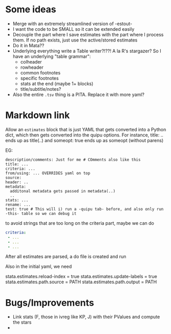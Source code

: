 

# Some ideas

- Merge with an extremely streamlined version of -estout-
- I want the code to be SMALL so it can be extended easily
- Decouple the part where I save estimates with the part where I process them. If no path exists, just use the active/stored estimates
- Do it in Mata??
- Underlying everything write a Table writer?!??! A la R's stargazer? So I have an underlying "table grammar":
  * colheader
  * rowheader
  * common footnotes
  * specific footnotes
  * stats at the end (maybe 1+ blocks)
  * title/subtitle/notes?
- Also the entire `.tsv` thing is a PITA. Replace it with more yaml?

# Markdown link

Allow an `estimates` block that is just YAML that gets converted into a Python dict, which then gets converted into the quipu options.
For instance, title: .. ends up as title(..) and someopt: true ends up as someopt (without parens)

EG:

```stata.estimates
description/comments: Just for me # COmments also like this
title: ...
criteria: ...
from/using: ... OVERRIDES yaml on top
source: 
header: ..
metadata:
  additonal metadata gets passed in metadata(..)
  ..
stats: ...
rename: ...
test: true # This will i) run a -quipu tab- before, and also only run -this- table so we can debug it
```

to avoid strings that are too long on the criteria part, maybe we can do

```yaml
criteria:
 - ...
 - ...
 - ...
```

After all estimates are parsed, a do file is created and run


Also in the initial yaml, we need

stata.estimates.reload-index = true
stata.estimates.update-labels = true
stata.estimates.path.source = PATH
stata.estimates.path.output = PATH


# Bugs/Improvements
- Link stats (F, those in ivreg like KP, J) with their PValues and compute the stars
- 

